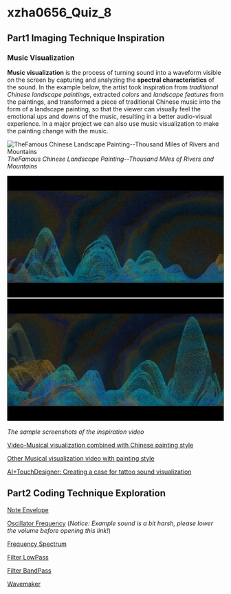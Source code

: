 # xzha0656_Quiz_8
## Part1 Imaging Technique Inspiration
### Music Visualization


**Music visualization** is the process of turning sound into a waveform visible on the screen by capturing and analyzing the **spectral characteristics** of the sound. 
In the example below, the artist took inspiration from *traditional Chinese landscape paintings*, extracted *colors* and *landscape features* from the paintings, and transformed a piece of traditional Chinese music into the form of a landscape painting, so that the viewer can visually feel the emotional ups and downs of the music, resulting in a better audio-visual experience.
In a major project we can also use music visualization to make the painting change with the music.



![TheFamous Chinese Landscape Painting--Thousand Miles of Rivers and Mountains ](https://th.bing.com/th/id/R.97d426ec29b65a4ec294ba7a56b6d012?rik=gRMEG4yOkYsJIg&riu=http%3a%2f%2fwww.chinashj.com%2fuploads%2f160516%2f1-1605161IQAa.png&ehk=znbhlMEAuKxhwXNHls%2bzmbcbp9KZSJQiLTMudNW8YqI%3d&risl=&pid=ImgRaw&r=0&sres=1&sresct=1)
  *TheFamous Chinese Landscape Painting--Thousand Miles of Rivers and Mountains*


![The sample1 of The inspiration video](assets/sample1.png)
![The sample1 of The inspiration video](assets/sample2.png)

*The sample screenshots of the inspiration video*


[Video-Musical visualization combined with Chinese painting style](https://www.xiaohongshu.com/explore/6470db5c0000000013033662?app_platform=android&ignoreEngage=true&app_version=8.33.0&share_from_user_hidden=true&type=video&author_share=1&xhsshare=WeixinSession&shareRedId=N0s1QUc6PEE2NzUyOTgwNjY0OTc2SD85&apptime=1714386410&wechatWid=1b830e44cf4c528d4f2c9d20d7dba433&wechatOrigin=menu)

[Other Musical visualization video with painting style](https://www.bilibili.com/video/BV1454y1477z/?spm_id_from=333.999.0.0&vd_source=77325193929488594248)

[AI+TouchDesigner: Creating a case for tattoo sound visualization](https://www.bilibili.com/video/BV1or421t7T2/?spm_id_from=333.788.recommend_more_video.0&vd_source=8a99cf7769e2ddcda99b9141f7f177f3)

## Part2 Coding Technique Exploration

[Note Envelope](https://p5js.org/zh-Hans/examples/sound-note-envelope.html)

[Oscillator Frequency](https://p5js.org/zh-Hans/examples/sound-oscillator-frequency.html)
(*Notice: Example sound is a bit harsh, please lower the volume before opening this link!*)

[Frequency Spectrum](https://p5js.org/zh-Hans/examples/sound-frequency-spectrum.html)

[Filter LowPass](https://p5js.org/zh-Hans/examples/sound-filter-lowpass.html)

[Filter BandPass](https://p5js.org/zh-Hans/examples/sound-filter-bandpass.html)

[Wavemaker](https://p5js.org/examples/interaction-wavemaker.html)